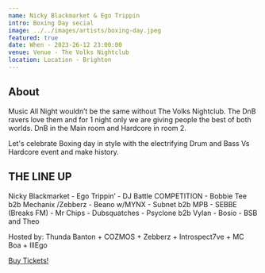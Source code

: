 ```yaml
---
name: Nicky Blackmarket & Ego Trippin
intro: Boxing Day secial
image: ../../images/artists/boxing-day.jpeg
featured: true
date: When - 2023-26-12 23:00:00
venue: Venue - The Volks Nightclub
location: Location - Brighton
---
```


## About

Music All Night wouldn’t be the same without The Volks Nightclub. The DnB ravers love them and for 1
night only we are giving people the best of both worlds. DnB in the Main room and Hardcore in
room 2.

Let's celebrate Boxing day in style with the electrifying Drum and Bass Vs Hardcore event and make
history.

## THE LINE UP

Nicky Blackmarket - Ego Trippin’ - DJ Battle COMPETITION - Bobbie Tee b2b Mechanix /Zebberz - Beano
w/MYNX - Subnet b2b MPB - SEBBE (Breaks FM) - Mr Chips - Dubsquatches - Psyclone b2b Vylan - Bosio -
BSB and Theo

Hosted by: Thunda Banton + COZMOS + Zebberz + Introspect7ve + MC Boa + IllEgo

[Buy Tickets!](https://www.skiddle.com/whats-on/Brighton/The-Volks-Nightclub/MAN---500-Dj-BATTLE--Nicky-Blackmarket--Ego-Trippin/36674616/)
